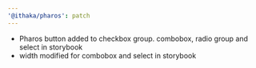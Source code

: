 ```yaml
---
'@ithaka/pharos': patch
---
```


- Pharos button added to checkbox group. combobox, radio group and select in storybook
- width modified for combobox and select in storybook
